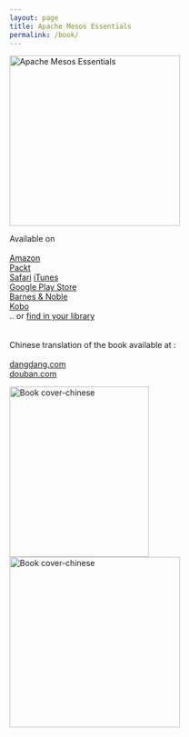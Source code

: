 ```yaml
---
layout: page
title: Apache Mesos Essentials
permalink: /book/
---
```


<img src="https://raw.githubusercontent.com/dharmeshkakadia/dharmeshkakadia.github.io/master/images/cover.png" alt="Apache Mesos Essentials" witdh="300" height="300" />

Available on <br/><br/>[Amazon](https://www.amazon.com/Apache-Mesos-Essentials-Dharmesh-Kakadia/dp/1783288760) <br/> [Packt](https://www.packtpub.com/big-data-and-business-intelligence/apache-mesos-essentials) <br/> [Safari](https://www.safaribooksonline.com/library/view/apache-mesos-essentials/9781783288762/) [iTunes](https://itunes.apple.com/us/book/apache-mesos-essentials/id1014513501) <br/> [Google Play Store](https://play.google.com/store/books/details/Apache_Mesos_Essentials?id=fPwKCgAAQBAJ&hl=en_US)<br/> [Barnes & Noble](https://www.barnesandnoble.com/w/apache-mesos-essentials-dharmesh-kakadia/1121763729)<br/> [Kobo](https://www.kobo.com/us/en/ebook/apache-mesos-essentials)<br/> .. or [find in your library](https://www.overdrive.com/media/2280107/apache-mesos-essentials) <br/><br/>  <br/> Chinese translation of the book available at : <br/> <br/> [dangdang.com](http://product.dangdang.com/23764639.html) <br/> [douban.com](https://book.douban.com/subject/26460279/) <br/> 

<img src="https://raw.githubusercontent.com/dharmeshkakadia/dharmeshkakadia.github.io/master/images/cover-new.png" alt="Book cover-chinese" width="245" height="300" /> 
<img src="https://raw.githubusercontent.com/dharmeshkakadia/dharmeshkakadia.github.io/master/images/cover-chinese.jpg" alt="Book cover-chinese" width="300" height="300" /> 
